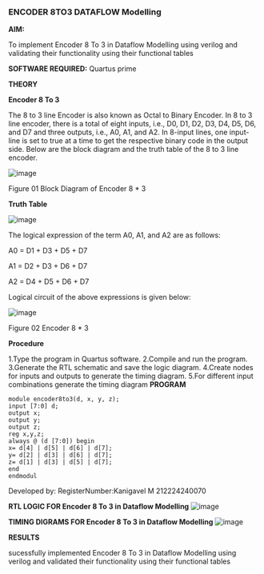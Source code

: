 ### ENCODER 8TO3 DATAFLOW Modelling

**AIM:**

To implement  Encoder 8 To 3 in Dataflow Modelling using verilog and validating their functionality using their functional tables

**SOFTWARE REQUIRED:** Quartus prime

**THEORY**

**Encoder 8 To 3**

The 8 to 3 line Encoder is also known as Octal to Binary Encoder. In 8 to 3 line encoder, there is a total of eight inputs, i.e., D0, D1, D2, D3, D4, D5, D6, and D7 and three outputs, i.e., A0, A1, and A2. In 8-input lines, one input-line is set to true at a time to get the respective binary code in the output side. Below are the block diagram and the truth table of the 8 to 3 line encoder.

![image](https://github.com/naavaneetha/ENCODER8TO3DATAFLOW/assets/154305477/0bc242c1-eb9e-4c47-afe5-30428470efc3)

Figure 01  Block Diagram of Encoder 8 * 3

**Truth Table**

![image](https://github.com/naavaneetha/ENCODER8TO3DATAFLOW/assets/154305477/35496b14-ae6e-4cd1-9abd-d6736b576575)

The logical expression of the term A0, A1, and A2 are as follows:

A0 = D1 + D3 + D5 + D7

A1 = D2 + D3 + D6 + D7

A2 = D4 + D5 + D6 + D7

Logical circuit of the above expressions is given below:

![image](https://github.com/naavaneetha/ENCODER8TO3DATAFLOW/assets/154305477/95acaee6-c873-4c75-89eb-ef09fb158053)

Figure 02  Encoder 8 * 3

**Procedure**

 1.Type the program in Quartus software.
 2.Compile and run the program.
 3.Generate the RTL schematic and save the logic diagram.
 4.Create nodes for inputs and outputs to generate the timing diagram.
 5.For different input combinations generate the timing diagram
**PROGRAM**


 ~~~
 module encoder8to3(d, x, y, z);
 input [7:0] d;
 output x;
 output y;
 output z;
 reg x,y,z;
 always @ (d [7:0]) begin
 x= d[4] | d[5] | d[6] | d[7];
 y= d[2] | d[3] | d[6] | d[7];
 z= d[1] | d[3] | d[5] | d[7];
 end
 endmodul
 ~~~
Developed by: RegisterNumber:Kanigavel M 212224240070


**RTL LOGIC FOR Encoder 8 To 3 in Dataflow Modelling**
![image](https://github.com/user-attachments/assets/60d899ad-bbd6-4ffb-9fea-7328e272c9bc)

**TIMING DIGRAMS FOR Encoder 8 To 3 in Dataflow Modelling**
![image](https://github.com/user-attachments/assets/76b98ab9-a80a-4592-b323-cebb91b5d1f7)

**RESULTS**

sucessfully implemented Encoder 8 To 3 in Dataflow Modelling using verilog and validated their functionality using their functional tables
